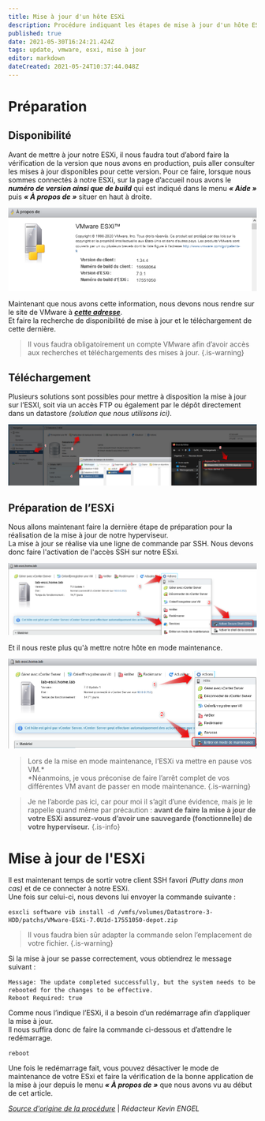 ```yaml
---
title: Mise à jour d'un hôte ESXi
description: Procédure indiquant les étapes de mise à jour d'un hôte ESXi
published: true
date: 2021-05-30T16:24:21.424Z
tags: update, vmware, esxi, mise à jour
editor: markdown
dateCreated: 2021-05-24T10:37:44.048Z
---
```



# Préparation

## Disponibilité

Avant de mettre à jour notre ESXi, il nous faudra tout d’abord faire la vérification de la version que nous avons en production, puis aller consulter les mises à jour disponibles pour cette version. Pour ce faire, lorsque nous sommes connectés à notre ESXi, sur la page d’accueil nous avons le ***numéro de version ainsi que de build*** qui est indiqué dans le menu ***« Aide »*** puis ***« À propos de »*** situer en haut à droite.

![](/images/check_maj.png)

Maintenant que nous avons cette information, nous devons nous rendre sur le site de VMware à [***cette adresse***](https://my.vmware.com/group/vmware/patch#search).  
Et faire la recherche de disponibilité de mise à jour et le téléchargement de cette dernière.

> Il vous faudra obligatoirement un compte VMware afin d’avoir accès aux recherches et téléchargements des mises à jour.
{.is-warning}


## Téléchargement

Plusieurs solutions sont possibles pour mettre à disposition la mise à jour sur l’ESXI, soit via un accès FTP ou également par le dépôt directement dans un datastore *(solution que nous utilisons ici)*.

![](/images/add_update_datastore.png)

## Préparation de l’ESXi

Nous allons maintenant faire la dernière étape de préparation pour la réalisation de la mise à jour de notre hyperviseur.  
La mise à jour se réalise via une ligne de commande par SSH. Nous devons donc faire l'activation de l'accès SSH sur notre ESxi.

![](/images/update_esxi_ssh.png)

Et il nous reste plus qu'à mettre notre hôte en mode maintenance.

![](/images/update_esxi_maintmode.png)

> Lors de la mise en mode maintenance, l’ESXi va mettre en pause vos VM.*  
> *Néanmoins, je vous préconise de faire l’arrêt complet de vos différentes VM avant de passer en mode maintenance.
{.is-warning}


> Je ne l’aborde pas ici, car pour moi il s’agit d’une évidence, mais je le rappelle quand même par précaution : **avant de faire la mise à jour de votre ESXi assurez-vous d’avoir une sauvegarde (fonctionnelle) de votre hyperviseur.**
{.is-info}


# **Mise à jour de l'ESXi**

Il est maintenant temps de sortir votre client SSH favori *(Putty dans mon cas)* et de ce connecter à notre ESXi.  
Une fois sur celui-ci, nous devons lui envoyer la commande suivante :

```
esxcli software vib install -d /vmfs/volumes/Datastrore-3-HDD/patchs/VMware-ESXi-7.0U1d-17551050-depot.zip
```

> Il vous faudra bien sûr adapter la commande selon l’emplacement de votre fichier.
{.is-warning}


Si la mise à jour se passe correctement, vous obtiendrez le message suivant :

```
Message: The update completed successfully, but the system needs to be rebooted for the changes to be effective. 
Reboot Required: true
```

Comme nous l’indique l’ESXi, il a besoin d’un redémarrage afin d’appliquer la mise à jour.  
Il nous suffira donc de faire la commande ci-dessous et d’attendre le redémarrage.

```
reboot
```

Une fois le redémarrage fait, vous pouvez désactiver le mode de maintenance de votre ESxi et faire la vérification de la bonne application de la mise à jour depuis le menu ***« À propos de »*** que nous avons vu au début de cet article.

[*Source d'origine de la procédure*](https://www.tech2tech.fr/vmware-comment-mettre-a-jour-esxi/) | *Rédacteur Kevin ENGEL*